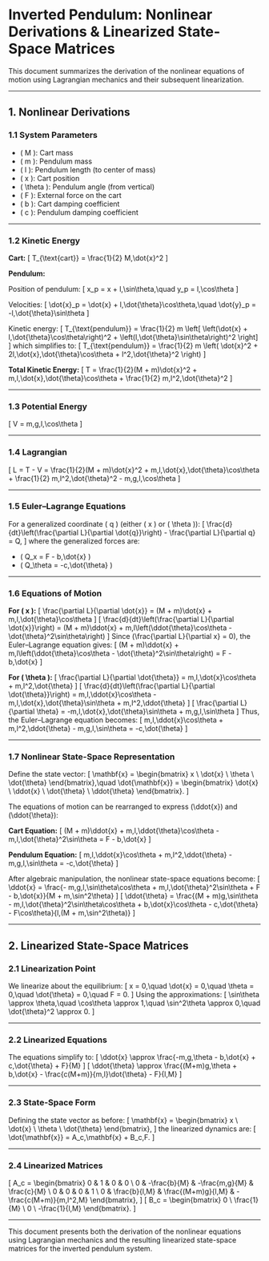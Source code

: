 # Inverted Pendulum: Nonlinear Derivations & Linearized State-Space Matrices

This document summarizes the derivation of the nonlinear equations of motion using Lagrangian mechanics and their subsequent linearization.

---

## 1. Nonlinear Derivations

### 1.1 System Parameters

- \( M \): Cart mass  
- \( m \): Pendulum mass  
- \( l \): Pendulum length (to center of mass)  
- \( x \): Cart position  
- \( \theta \): Pendulum angle (from vertical)  
- \( F \): External force on the cart  
- \( b \): Cart damping coefficient  
- \( c \): Pendulum damping coefficient  

---

### 1.2 Kinetic Energy

**Cart:**
\[
T_{\text{cart}} = \frac{1}{2} M\,\dot{x}^2
\]

**Pendulum:**

Position of pendulum:
\[
x_p = x + l\,\sin\theta,\quad y_p = l\,\cos\theta
\]

Velocities:
\[
\dot{x}_p = \dot{x} + l\,\dot{\theta}\cos\theta,\quad \dot{y}_p = -l\,\dot{\theta}\sin\theta
\]

Kinetic energy:
\[
T_{\text{pendulum}} = \frac{1}{2} m \left[ \left(\dot{x} + l\,\dot{\theta}\cos\theta\right)^2 + \left(l\,\dot{\theta}\sin\theta\right)^2 \right]
\]
which simplifies to:
\[
T_{\text{pendulum}} = \frac{1}{2} m \left( \dot{x}^2 + 2l\,\dot{x}\,\dot{\theta}\cos\theta + l^2\,\dot{\theta}^2 \right)
\]

**Total Kinetic Energy:**
\[
T = \frac{1}{2}(M + m)\dot{x}^2 + m\,l\,\dot{x}\,\dot{\theta}\cos\theta + \frac{1}{2} m\,l^2\,\dot{\theta}^2
\]

---

### 1.3 Potential Energy

\[
V = m\,g\,l\,\cos\theta
\]

---

### 1.4 Lagrangian

\[
L = T - V = \frac{1}{2}(M + m)\dot{x}^2 + m\,l\,\dot{x}\,\dot{\theta}\cos\theta + \frac{1}{2} m\,l^2\,\dot{\theta}^2 - m\,g\,l\,\cos\theta
\]

---

### 1.5 Euler–Lagrange Equations

For a generalized coordinate \( q \) (either \( x \) or \( \theta \)):
\[
\frac{d}{dt}\left(\frac{\partial L}{\partial \dot{q}}\right) - \frac{\partial L}{\partial q} = Q,
\]
where the generalized forces are:
- \( Q_x = F - b\,\dot{x} \)
- \( Q_\theta = -c\,\dot{\theta} \)

---

### 1.6 Equations of Motion

**For \( x \):**
\[
\frac{\partial L}{\partial \dot{x}} = (M + m)\dot{x} + m\,l\,\dot{\theta}\cos\theta
\]
\[
\frac{d}{dt}\left(\frac{\partial L}{\partial \dot{x}}\right) = (M + m)\ddot{x} + m\,l\left(\ddot{\theta}\cos\theta - \dot{\theta}^2\sin\theta\right)
\]
Since \(\frac{\partial L}{\partial x} = 0\), the Euler–Lagrange equation gives:
\[
(M + m)\ddot{x} + m\,l\left(\ddot{\theta}\cos\theta - \dot{\theta}^2\sin\theta\right) = F - b\,\dot{x}
\]

**For \( \theta \):**
\[
\frac{\partial L}{\partial \dot{\theta}} = m\,l\,\dot{x}\cos\theta + m\,l^2\,\dot{\theta}
\]
\[
\frac{d}{dt}\left(\frac{\partial L}{\partial \dot{\theta}}\right) = m\,l\,\ddot{x}\cos\theta - m\,l\,\dot{x}\,\dot{\theta}\sin\theta + m\,l^2\,\ddot{\theta}
\]
\[
\frac{\partial L}{\partial \theta} = -m\,l\,\dot{x}\,\dot{\theta}\sin\theta + m\,g\,l\,\sin\theta
\]
Thus, the Euler–Lagrange equation becomes:
\[
m\,l\,\ddot{x}\cos\theta + m\,l^2\,\ddot{\theta} - m\,g\,l\,\sin\theta = -c\,\dot{\theta}
\]

---

### 1.7 Nonlinear State-Space Representation

Define the state vector:
\[
\mathbf{x} = \begin{bmatrix} x \\ \dot{x} \\ \theta \\ \dot{\theta} \end{bmatrix},\quad
\dot{\mathbf{x}} = \begin{bmatrix} \dot{x} \\ \ddot{x} \\ \dot{\theta} \\ \ddot{\theta} \end{bmatrix}.
\]

The equations of motion can be rearranged to express \(\ddot{x}\) and \(\ddot{\theta}\):

**Cart Equation:**
\[
(M + m)\ddot{x} + m\,l\,\ddot{\theta}\cos\theta - m\,l\,\dot{\theta}^2\sin\theta = F - b\,\dot{x}
\]

**Pendulum Equation:**
\[
m\,l\,\ddot{x}\cos\theta + m\,l^2\,\ddot{\theta} - m\,g\,l\,\sin\theta = -c\,\dot{\theta}
\]

After algebraic manipulation, the nonlinear state-space equations become:
\[
\ddot{x} = \frac{- m\,g\,l\,\sin\theta\cos\theta + m\,l\,\dot{\theta}^2\sin\theta + F - b\,\dot{x}}{M + m\,\sin^2\theta}
\]
\[
\ddot{\theta} = \frac{(M + m)g\,\sin\theta - m\,l\,\dot{\theta}^2\sin\theta\cos\theta + b\,\dot{x}\cos\theta - c\,\dot{\theta} - F\cos\theta}{l\,(M + m\,\sin^2\theta)}
\]

---

## 2. Linearized State-Space Matrices

### 2.1 Linearization Point

We linearize about the equilibrium:
\[
x = 0,\quad \dot{x} = 0,\quad \theta = 0,\quad \dot{\theta} = 0,\quad F = 0.
\]
Using the approximations:
\[
\sin\theta \approx \theta,\quad \cos\theta \approx 1,\quad \sin^2\theta \approx 0,\quad \dot{\theta}^2 \approx 0.
\]

---

### 2.2 Linearized Equations

The equations simplify to:
\[
\ddot{x} \approx \frac{-m\,g\,\theta - b\,\dot{x} + c\,\dot{\theta} + F}{M}
\]
\[
\ddot{\theta} \approx \frac{(M+m)g\,\theta + b\,\dot{x} - \frac{c(M+m)}{m\,l}\dot{\theta} - F}{l\,M}
\]

---

### 2.3 State-Space Form

Defining the state vector as before:
\[
\mathbf{x} = \begin{bmatrix} x \\ \dot{x} \\ \theta \\ \dot{\theta} \end{bmatrix},
\]
the linearized dynamics are:
\[
\dot{\mathbf{x}} = A_c\,\mathbf{x} + B_c\,F.
\]

---

### 2.4 Linearized Matrices

\[
A_c =
\begin{bmatrix}
0 & 1 & 0 & 0 \\
0 & -\frac{b}{M} & -\frac{m\,g}{M} & \frac{c}{M} \\
0 & 0 & 0 & 1 \\
0 & \frac{b}{l\,M} & \frac{(M+m)g}{l\,M} & -\frac{c(M+m)}{m\,l^2\,M}
\end{bmatrix},
\]
\[
B_c =
\begin{bmatrix}
0 \\
\frac{1}{M} \\
0 \\
-\frac{1}{l\,M}
\end{bmatrix}.
\]

---

This document presents both the derivation of the nonlinear equations using Lagrangian mechanics and the resulting linearized state-space matrices for the inverted pendulum system.
